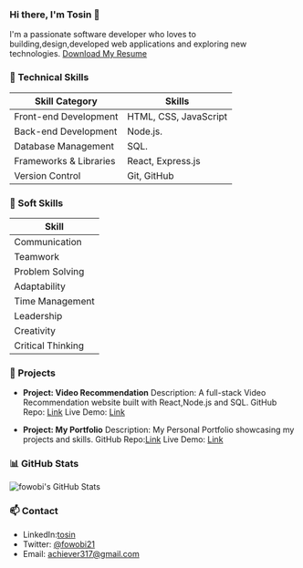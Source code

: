 
### Hi there, I'm Tosin 👋

I'm a passionate software developer who loves to building,design,developed web applications and exploring new technologies.
[Download My Resume](https://drive.google.com/file/d/16MuMW2-Ay_vOFjcsyoIlttY4_J5tcSmp/view?usp=sharing) <!-- target="_blank" -->


### 💼 Technical Skills

| Skill Category                     | Skills                              |
|------------------------------------|-------------------------------------|
| Front-end Development              | HTML, CSS, JavaScript               |
| Back-end Development               | Node.js.                            |
| Database Management                | SQL.                                 |
| Frameworks & Libraries             | React, Express.js                   |
| Version Control                    | Git, GitHub                         |




### 🤝 Soft Skills

| Skill                               |
|-------------------------------------|
| Communication                       |
| Teamwork                            |
| Problem Solving                     |
| Adaptability                        |
| Time Management                     |
| Leadership                          |
| Creativity                          |
| Critical Thinking                   |


### 🚀 Projects

- **Project: Video Recommendation**
  Description: A full-stack Video Recommendation website built with React,Node.js and SQL.
  GitHub Repo: [Link](https://github.com/fowobi/Full-Stack-Project-Assessment/tree/level-300) <!-- target="_blank" -->
Live Demo: [Link](https://full-stack-db-react-video-app.netlify.app/) <!-- target="_blank" -->


- **Project: My Portfolio**
  Description: My Personal Portfolio showcasing my projects and skills.
  GitHub Repo:[Link](https://github.com/fowobi/Portfolio-01) <!-- target="_blank" -->
   Live Demo: [Link](https://myportfolio-tosin-01.netlify.app/) <!-- target="_blank" -->
  

### 📊 GitHub Stats

![fowobi's GitHub Stats](https://github-readme-stats.vercel.app/api?username=fowobi&show_icons=true&theme=dark)

### 📫 Contact
- LinkedIn:[tosin](https://linkedin.com/in/tosin-odunuga) <!-- target="_blank" -->
- Twitter: [@fowobi21](https://twitter.com/tosigno) <!-- target="_blank" -->
- Email: [achiever317@gmail.com](mailto:achiever317@gmail.com) <!-- target="_blank" -->


